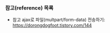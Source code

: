 

### 참고(reference) 목록
- 참고 ajax로 파일(multpart/form-data) 전송하기: https://dorongdogfoot.tistory.com/144


